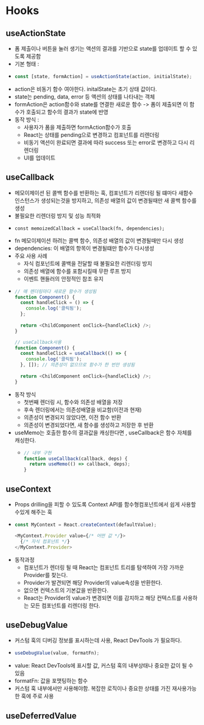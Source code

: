 # Hooks

## useActionState
- 폼 제출이나 버튼을 눌러 생기는 액션의 결과를 기반으로 state를 업데이트 할 수 있도록 제공함
- 기본 형태 :
- ```typescript
  const [state, formAction] = useActionState(action, initialState);
  ```
- action은 비동기 함수 여야한다. initalState는 초기 상태 값이다.
- state는 pending, data, error 등 액션의 상태를 나타내는 객체
- formAction은 action함수와 state를 연결한 새로운 함수 -> 폼이 제출되면 이 함수가 호출되고 함수의 결과가 state에 반영
- 동작 방식 :
  - 사용자가 폼을 제출하면 formAction함수가 호출
  - React는 상태를 pending으로 변경하고 컴포넌트를 리렌더링
  - 비동기 액션이 완료되면 결과에 따라 success 또는 error로 변경하고 다시 리렌더링
  - UI를 업데이트
  

## useCallback
- 메모이제이션 된 콜백 함수를 반환하는 훅, 컴포넌트가 리렌더링 될 떄마다 새함수 인스턴스가 생성되는것을 방지하고, 의존성 배열의 값이 변경될때만 새 콜백 함수를 생성
- 불필요한 리렌더링 방지 및 성능 최적화
- ```typesciprt
  const memoizedCallback = useCallback(fn, dependencies);
  ```
- fn 메모이제이션 하려는 콜백 함수, 의존성 배열의 값이 변경될때만 다시 생성
- dependencies: 이 배열의 항목이 변경될떄만 함수가 다시생성
- 주요 사용 사례
  - 자식 컴포넌트에 콜백을 전달할 때 불필요한 리렌더링 방지
  - 의존성 배열에 함수를 포함시킬때 무한 루프 방지
  - 이벤트 핸들러의 안정적인 참조 유지
- ```typescript
  // 매 렌더링마다 새로운 함수가 생성됨
  function Component() {
    const handleClick = () => {
      console.log('클릭됨');
    };
    
    return <ChildComponent onClick={handleClick} />;
  }

  // useCallback사용 
  function Component() {
    const handleClick = useCallback(() => {
      console.log('클릭됨');
    }, []); // 의존성이 없으므로 함수가 한 번만 생성됨
    
    return <ChildComponent onClick={handleClick} />;
  }
  ```
- 동작 방식
  - 첫번째 렌더링 시, 함수와 의존성 배열을 저장
  - 후속 렌더링에서는 의존성배열을 비교함(이전과 현재)
  - 의존성이 변경되지 않았다면, 이전 함수 반환
  - 의존성이 변경되었다면, 새 함수를 생성하고 저장한 후 반환
- useMemo는 호출한 함수의 결과값을 캐싱한다면 , useCallback은 함수 자체를 캐싱한다.
  - ```typescript
    // 내부 구현
    function useCallback(callback, deps) {
      return useMemo(() => callback, deps);
    }
    ```


## useContext
- Props drilling을 피할 수 있도록 Context API를 함수형컴포넌트에서 쉽게 사용할수있게 해주는 훅
- ```typescript
  const MyContext = React.createContext(defaultValue);

  <MyContext.Provider value={/* 어떤 값 */}>
    {/* 자식 컴포넌트 */}
  </MyContext.Provider>
  ```
- 동작과정
  - 컴포넌트가 렌더링 될 때 React는 컴포넌트 트리를 탐색하여 가장 가까운 Provider를 찾는다.
  - Provider가 발견되면 해당 Provider의 value속성을 반환한다.
  - 없으면 컨텍스트의 기본값을 반환한다.
  - React는 Provider의 value가 변경되면 이를 감지하고 해당 컨텍스트를 사용하는 모든 컴포넌트를 리렌더링 한다.


## useDebugValue
- 커스텀 훅의 디버깅 정보를 표시하는데 사용, React DevTools 가 필요하다.
- ```typescript
  useDebugValue(value, formatFn);
  ```
- value: React DevTools에 표시할 값, 커스텀 훅의 내부상태나 중요한 값이 될 수 있음
- formatFn: 값을 포맷팅하는 함수
- 커스텀 훅 내부에서만 사용해야함. 복잡한 로직이나 중요한 상태를 가진 재사용가능한 훅에 주로 사용


## useDeferredValue
